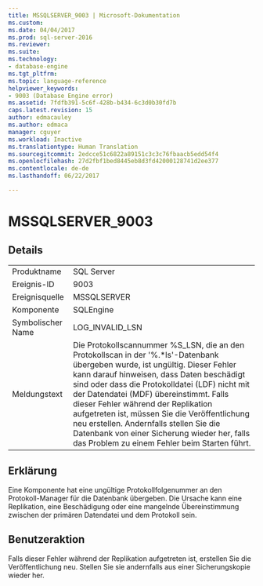 ```yaml
---
title: MSSQLSERVER_9003 | Microsoft-Dokumentation
ms.custom: 
ms.date: 04/04/2017
ms.prod: sql-server-2016
ms.reviewer: 
ms.suite: 
ms.technology:
- database-engine
ms.tgt_pltfrm: 
ms.topic: language-reference
helpviewer_keywords:
- 9003 (Database Engine error)
ms.assetid: 7fdfb391-5c6f-428b-b434-6c3d0b30fd7b
caps.latest.revision: 15
author: edmacauley
ms.author: edmaca
manager: cguyer
ms.workload: Inactive
ms.translationtype: Human Translation
ms.sourcegitcommit: 2edcce51c6822a89151c3c3c76fbaacb5edd54f4
ms.openlocfilehash: 27d2fbf1bed8445eb8d3fd42000128741d2ee377
ms.contentlocale: de-de
ms.lasthandoff: 06/22/2017

---
```

# <a name="mssqlserver9003"></a>MSSQLSERVER_9003
  
## <a name="details"></a>Details  
  
|||  
|-|-|  
|Produktname|SQL Server|  
|Ereignis-ID|9003|  
|Ereignisquelle|MSSQLSERVER|  
|Komponente|SQLEngine|  
|Symbolischer Name|LOG_INVALID_LSN|  
|Meldungstext|Die Protokollscannummer %S_LSN, die an den Protokollscan in der '%.*ls'-Datenbank übergeben wurde, ist ungültig. Dieser Fehler kann darauf hinweisen, dass Daten beschädigt sind oder dass die Protokolldatei (LDF) nicht mit der Datendatei (MDF) übereinstimmt. Falls dieser Fehler während der Replikation aufgetreten ist, müssen Sie die Veröffentlichung neu erstellen. Andernfalls stellen Sie die Datenbank von einer Sicherung wieder her, falls das Problem zu einem Fehler beim Starten führt.|  
  
## <a name="explanation"></a>Erklärung  
Eine Komponente hat eine ungültige Protokollfolgenummer an den Protokoll-Manager für die Datenbank übergeben. Die Ursache kann eine Replikation, eine Beschädigung oder eine mangelnde Übereinstimmung zwischen der primären Datendatei und dem Protokoll sein.  
  
## <a name="user-action"></a>Benutzeraktion  
Falls dieser Fehler während der Replikation aufgetreten ist, erstellen Sie die Veröffentlichung neu. Stellen Sie sie andernfalls aus einer Sicherungskopie wieder her.  
  

